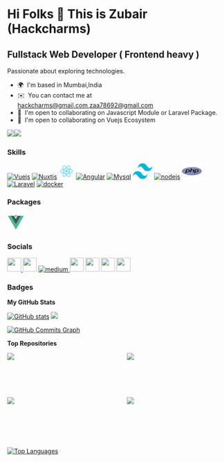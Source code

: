 # Hi Folks 👋 This is Zubair (Hackcharms)

## Fullstack Web Developer ( Frontend heavy )

Passionate about exploring technologies.

- 🌍  I'm based in Mumbai,India
- ✉️  You can contact me at [hackcharms@gmail.com](mailto:hackcharms@gmail.com),[zaa78692@gmail.com](mailto:zaa78692@gmail.com)
- 🤝  I'm open to collaborating on Javascript Module or Laravel Package.
- 🤝  I'm open to collaborating on Vuejs Ecosystem
<!-- * 🚀  I'm currently working on [TestApl](http://Testapp.com)
- 🧠  I'm learning Newframe
- ⚡  I do many things -->

<a href="https://www.twitter.com/hackcharms" target="_blank" rel="noreferrer"><img src="https://img.shields.io/twitter/follow/hackcharms?logo=twitter&style=for-the-badge&color=0891b2&labelColor=1c1917" /></a><a href="https://www.github.com/hackcharms" target="_blank" rel="noreferrer"><img src="https://img.shields.io/github/followers/hackcharms?logo=github&style=for-the-badge&color=0891b2&labelColor=1c1917" /></a>

### Skills

<p align="left">
  <a href="https://vuejs.org" target="_blank" rel="noreferrer"><img src="https://avatars.githubusercontent.com/u/6128107?s=200&v=4" width="36" height="36" alt="Vuejs" /></a>
  <a href="https://nuxt.com" target="_blank" rel="noreferrer"><img src="https://nuxt.com/assets/design-kit/icon-green.svg" width="36" height="36" alt="Nuxtjs" /></a>
  <a href="https://react.dev/" target="_blank" rel="noreferrer"><img src="https://raw.githubusercontent.com/github/explore/80688e429a7d4ef2fca1e82350fe8e3517d3494d/topics/react/react.png?size=36" width="36" height="36" alt="reactjs" /></a>
  <a href="https://angular.io/" target="_blank" rel="noreferrer"><img src="https://avatars.githubusercontent.com/u/139426?s=48&v=4" width="36" height="36" alt="Angular" /></a>
  <a href="https://www.mysql.com/" target="_blank" rel="noreferrer"><img src="https://www.mysql.com/common/logos/logo-mysql-170x115.png" width="46" height="36" alt="Mysql" /></a>
  <a href="https://tailwindcss.com/" target="_blank" rel="noreferrer"><img src="https://raw.githubusercontent.com/hackcharms/hackcharms/1216c21d0503450e29147bc62a3c7b45eb79db05/tailwind-css.svg" width="46" height="36" alt="tailwind" /></a>
  <a href="https://nodejs.org/en" target="_blank" rel="noreferrer"><img src="https://user-images.githubusercontent.com/48487312/164893478-172b0a11-80e0-4655-8278-6b7dd426a417.png" width="46" height="36" alt="nodejs" /></a>
   <a href="https://www.php.net/" target="_blank" rel="noreferrer"><img src="https://raw.githubusercontent.com/github/explore/ccc16358ac4530c6a69b1b80c7223cd2744dea83/topics/php/php.png" width="46" height="36" alt="PHP" /></a>
  <a href="https://laravel.com" target="_blank" rel="noreferrer"><img src="https://laravel.com/img/logotype.min.svg" width="46" height="36" alt="Laravel" /></a>
  <a href="https://www.docker.com/" target="_blank" rel="noreferrer"><img src="https://www.docker.com/wp-content/uploads/2022/03/vertical-logo-monochromatic.png.webp" width="46" height="36" alt="docker" /></a>
</p>

### Packages

<p align="left">
  <a href="https://hackcharms.github.io/vue3-toaster/" target="_blank" title="github page" rel="noreferrer">
  <img src="https://github.com/hackcharms/vue3-toaster/blob/gh-pages/assets/Vue3-toaster-logo-color-1139e330.png?raw=true" width="40" height="40" />
  </a>

### Socials

<p align="left">
  <a href="https://discord.com/users/hackcharms" target="_blank" rel="noreferrer">
  <img src="https://raw.githubusercontent.com/danielcranney/readme-generator/main/public/icons/socials/discord.svg" width="32" height="32" />
  </a>
   <a href="https://www.facebook.com/zaa78692" target="_blank" rel="noreferrer">
   <img src="https://raw.githubusercontent.com/danielcranney/readme-generator/main/public/icons/socials/facebook.svg" width="32" height="32" /></a> 
   <a href="https://medium.com/@hackcharms" target="_blank" rel="noreferrer">
   <img src="https://miro.medium.com/v2/resize:fit:1400/format:webp/1*psYl0y9DUzZWtHzFJLIvTw.png" width="32" height="32" alt="medium"/>
   </a> 
   <a href="http://www.instagram.com/ansari._.zubair " target="_blank" rel="noreferrer">
   <img src="https://raw.githubusercontent.com/danielcranney/readme-generator/main/public/icons/socials/instagram.svg" width="32" height="32" /></a> 
   <a href="https://www.linkedin.com/in/zubair-ahmad-hc" target="_blank" rel="noreferrer"><img src="https://raw.githubusercontent.com/danielcranney/readme-generator/main/public/icons/socials/linkedin.svg" width="32" height="32" /></a> 
   <a href="https://www.stackoverflow.com/users/13666655/hackcharms" target="_blank" rel="noreferrer"><img src="https://raw.githubusercontent.com/danielcranney/readme-generator/main/public/icons/socials/stackoverflow.svg" width="32" height="32" /></a> 
   <a href="https://www.twitter.com/ansarizubair78692" target="_blank" rel="noreferrer"><img src="https://raw.githubusercontent.com/danielcranney/readme-generator/main/public/icons/socials/twitter.svg" width="32" height="32" /></a>
</p>

### Badges

<b>My GitHub Stats</b>

<a href="http://www.github.com/hackcharms" target="_blank"><img src="https://github-readme-stats.vercel.app/api?username=hackcharms&show_icons=true&hide=&count_private=true&title_color=0891b2&text_color=ffffff&icon_color=0891b2&bg_color=1c1917&hide_border=true&show_icons=true" alt="GitHub stats" /></a>
<a href="http://www.github.com/hackcharms" target="_blank"><img src="https://github-readme-streak-stats.herokuapp.com/?user=hackcharms&stroke=ffffff&background=1c1917&ring=0891b2&fire=0891b2&currStreakNum=ffffff&currStreakLabel=0891b2&sideNums=ffffff&sideLabels=ffffff&dates=ffffff&hide_border=true" /></a>

<a href="http://www.github.com/hackcharms" target="_blank"><img src="https://github-readme-activity-graph.vercel.app/graph?username=hackcharms&bg_color=1c1917&color=ffffff&line=0891b2&point=ffffff&area_color=1c1917&area=true&hide_border=true&custom_title=GitHub%20Commits%20Graph" alt="GitHub Commits Graph" /></a>

<b>Top Repositories</b>

<div width="100%" align="center">
<a href="https://github.com/hackcharms/vue3-toaster" align="left">
<img align="left" width="45%" src="https://github-readme-stats.vercel.app/api/pin/?username=hackcharms&repo=vue3-toaster&title_color=0891b2&text_color=ffffff&icon_color=0891b2&bg_color=1c1917&hide_border=true&locale=en" />
</a>
<a href="https://github.com/hackcharms/blood-bank" align="right">
<img align="right" width="45%" src="https://github-readme-stats.vercel.app/api/pin/?username=hackcharms&repo=blood-bank&title_color=0891b2&text_color=ffffff&icon_color=0891b2&bg_color=1c1917&hide_border=true&locale=en" />
</a>
</div>
<br /><br /><br /><br /><br /><br />

<div width="100%" align="center"><a href="https://github.com/hackcharms/AskMe" align="left"><img align="left" width="45%" src="https://github-readme-stats.vercel.app/api/pin/?username=hackcharms&repo=AskMe&title_color=0891b2&text_color=ffffff&icon_color=0891b2&bg_color=1c1917&hide_border=true&locale=en" /></a><a href="https://github.com/hackcharms/hackcharms.github.io" align="right"><img align="right" width="45%" src="https://github-readme-stats.vercel.app/api/pin/?username=hackcharms&repo=hackcharms.github.io&title_color=0891b2&text_color=ffffff&icon_color=0891b2&bg_color=1c1917&hide_border=true&locale=en" /></a></div>

<br /><br /><br /><br /><br /><br />
<a href="https://github.com/hackcharms" target="_blank" align="left"><img src="https://github-readme-stats.vercel.app/api/top-langs/?username=hackcharms&langs_count=10&title_color=0891b2&text_color=ffffff&icon_color=0891b2&bg_color=1c1917&hide_border=true&locale=en&custom_title=Top%20%Languages" alt="Top Languages" /></a>
